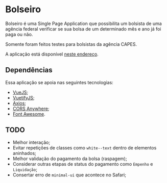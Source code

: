 # Bolseiro

Bolseiro é uma Single Page Application que possibilita um bolsista de uma agência federal verificar se sua bolsa de um
determinado mês e ano já foi paga ou não.

Somente foram feitos testes para bolsistas da agência CAPES.

A aplicação está disponível [neste endereço](https://jpmoura.github.io/bolseiro/).

## Dependências

Essa aplicação se apoia nas seguintes tecnologias:

* [VueJS](https://vuejs.org);
* [VuetifyJS](https://vuetifyjs.com/en/);
* [Axios](https://github.com/axios/axios);
* [CORS Anywhere](https://github.com/Rob--W/cors-anywhere/);
* [Font Awesome](https://fontawesome.com).

## TODO

* Melhor interação;
* Evitar repetições de classes como ```white--text``` dentro de elementos aninhados;
* Melhor validação do pagamento da bolsa (raspagem);
* Considerar outras etapas de status do pagamento como ```Empenho``` e ```Liquidação```;
* Consertar erro de ```minimal-ui``` que acontece no Safari;